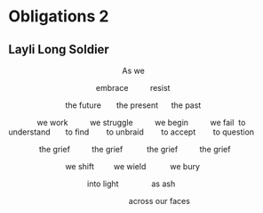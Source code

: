 # Obligations 2
## Layli Long Soldier
                                                    As we

                                        embrace          resist

                          the future       the present      the past

             we work          we struggle          we begin          we fail
​
to understand       to find        to unbraid        to accept        to
question

              the grief          the grief           the grief          the
grief

                          we shift         we wield           we bury​

                                    into light               as ash

                                                       across our faces